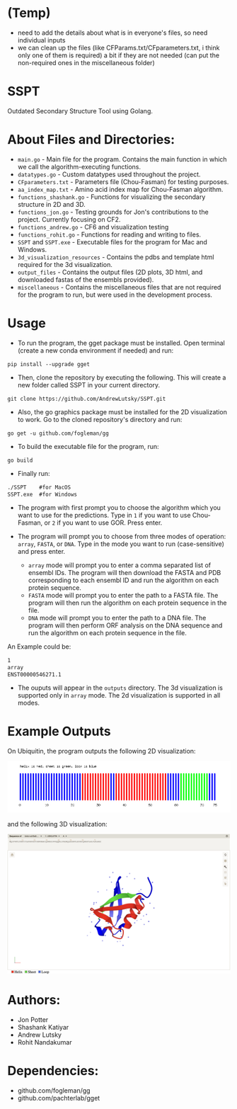 # (Temp)
- need to add the details about what is in everyone's files, so need individual inputs
- we can clean up the files (like CFParams.txt/CFparameters.txt, i think only one of them is required) a bit if they are not needed (can put the non-required ones in the miscellaneous folder)

# SSPT
Outdated Secondary Structure Tool using Golang.

# About Files and Directories:
- `main.go` - Main file for the program. Contains the main function in which we call the algorithm-executing functions.
- `datatypes.go` - Custom datatypes used throughout the project. 
- `CFparameters.txt` - Parameters file (Chou-Fasman) for testing purposes.
- `aa_index_map.txt` - Amino acid index map for Chou-Fasman algorithm.
- `functions_shashank.go` - Functions for visualizing the secondary structure in 2D and 3D.
- `functions_jon.go` - Testing grounds for Jon's contributions to the project. Currently focusing on CF2.
- `functions_andrew.go` - CF6 and visualization testing
- `functions_rohit.go` - Functions for reading and writing to files.
- `SSPT` and `SSPT.exe` - Executable files for the program for Mac and Windows.
- `3d_visualization_resources` - Contains the pdbs and template html required for the 3d visualization.
- `output_files` - Contains the output files (2D plots, 3D html, and downloaded fastas of the ensembls provided).
- `miscellaneous` - Contains the miscellaneous files that are not required for the program to run, but were used in the development process.

# Usage
- To run the program, the gget package must be installed. Open terminal (create a new conda environment if needed) and run:
```
pip install --upgrade gget
```
- Then, clone the repository by executing the following. This will create a new folder called SSPT in your current directory.
```
git clone https://github.com/AndrewLutsky/SSPT.git
```
- Also, the go graphics package must be installed for the 2D visualization to work. Go to the cloned repository's directory and run:
```
go get -u github.com/fogleman/gg
```
- To build the executable file for the program, run:
```
go build
```
- Finally run:
```
./SSPT    #for MacOS
SSPT.exe  #for Windows
``` 
- The program with first prompt you to choose the algorithm which you want to use for the predictions. Type in `1` if you want to use Chou-Fasman, or `2` if you want to use GOR. Press enter.

- The program will prompt you to choose from three modes of operation: `array`, `FASTA`, or `DNA`. Type in the mode you want to run (case-sensitive) and press enter.

  - `array` mode will prompt you to enter a comma separated list of ensembl IDs. The program will then download the FASTA and PDB corresponding to each ensembl ID and run the algorithm on each protein sequence.
  - `FASTA` mode will prompt you to enter the path to a FASTA file. The program will then run the algorithm on each protein sequence in the file.
  - `DNA` mode will prompt you to enter the path to a DNA file. The program will then perform ORF analysis on the DNA sequence and run the algorithm on each protein sequence in the file.

An Example could be:
```
1
array
ENST00000546271.1
```
- The ouputs will appear in the `outputs` directory. The 3d visualization is supported only in `array` mode. The 2d visualization is supported in all modes.

# Example Outputs

On Ubiquitin, the program outputs the following 2D visualization:

<img src="./miscellaneous/2d_visualization_for_readme.png" alt="2D" width="700"/>

and the following 3D visualization:

<img src="./miscellaneous/3d_visualization_for_readme.png" alt="3D" width="700"/>

# Authors:
- Jon Potter
- Shashank Katiyar
- Andrew Lutsky
- Rohit Nandakumar

# Dependencies:
- github.com/fogleman/gg
- github.com/pachterlab/gget

